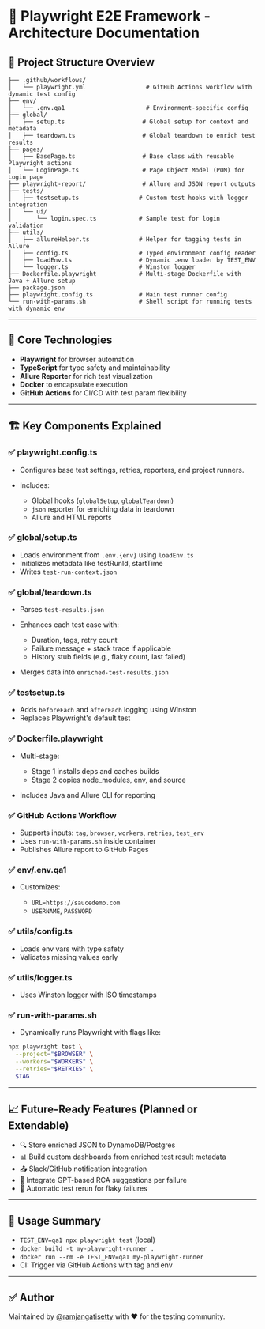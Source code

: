 # 📘 Playwright E2E Framework - Architecture Documentation

## 📁 Project Structure Overview

```
├── .github/workflows/
│   └── playwright.yml                 # GitHub Actions workflow with dynamic test config
├── env/
│   └── .env.qa1                       # Environment-specific config
├── global/
│   ├── setup.ts                      # Global setup for context and metadata
│   ├── teardown.ts                   # Global teardown to enrich test results
├── pages/
│   ├── BasePage.ts                   # Base class with reusable Playwright actions
│   └── LoginPage.ts                  # Page Object Model (POM) for Login page
├── playwright-report/                # Allure and JSON report outputs
├── tests/
│   ├── testsetup.ts                 # Custom test hooks with logger integration
│   └── ui/
│       └── login.spec.ts            # Sample test for login validation
├── utils/
│   ├── allureHelper.ts              # Helper for tagging tests in Allure
│   ├── config.ts                    # Typed environment config reader
│   ├── loadEnv.ts                   # Dynamic .env loader by TEST_ENV
│   └── logger.ts                    # Winston logger
├── Dockerfile.playwright            # Multi-stage Dockerfile with Java + Allure setup
├── package.json
├── playwright.config.ts             # Main test runner config
└── run-with-params.sh               # Shell script for running tests with dynamic env
```

---

## 🔧 Core Technologies

* **Playwright** for browser automation
* **TypeScript** for type safety and maintainability
* **Allure Reporter** for rich test visualization
* **Docker** to encapsulate execution
* **GitHub Actions** for CI/CD with test param flexibility

---

## 🏗️ Key Components Explained

### ✅ playwright.config.ts

* Configures base test settings, retries, reporters, and project runners.
* Includes:

  * Global hooks (`globalSetup`, `globalTeardown`)
  * `json` reporter for enriching data in teardown
  * Allure and HTML reports

### ✅ global/setup.ts

* Loads environment from `.env.{env}` using `loadEnv.ts`
* Initializes metadata like testRunId, startTime
* Writes `test-run-context.json`

### ✅ global/teardown.ts

* Parses `test-results.json`
* Enhances each test case with:

  * Duration, tags, retry count
  * Failure message + stack trace if applicable
  * History stub fields (e.g., flaky count, last failed)
* Merges data into `enriched-test-results.json`

### ✅ testsetup.ts

* Adds `beforeEach` and `afterEach` logging using Winston
* Replaces Playwright's default test

### ✅ Dockerfile.playwright

* Multi-stage:

  * Stage 1 installs deps and caches builds
  * Stage 2 copies node\_modules, env, and source
* Includes Java and Allure CLI for reporting

### ✅ GitHub Actions Workflow

* Supports inputs: `tag`, `browser`, `workers`, `retries`, `test_env`
* Uses `run-with-params.sh` inside container
* Publishes Allure report to GitHub Pages

### ✅ env/.env.qa1

* Customizes:

  * `URL=https://saucedemo.com`
  * `USERNAME`, `PASSWORD`

### ✅ utils/config.ts

* Loads env vars with type safety
* Validates missing values early

### ✅ utils/logger.ts

* Uses Winston logger with ISO timestamps

### ✅ run-with-params.sh

* Dynamically runs Playwright with flags like:

```bash
npx playwright test \
  --project="$BROWSER" \
  --workers="$WORKERS" \
  --retries="$RETRIES" \
  $TAG
```

---

## 📈 Future-Ready Features (Planned or Extendable)

* 🔍 Store enriched JSON to DynamoDB/Postgres
* 📊 Build custom dashboards from enriched test result metadata
* 📤 Slack/GitHub notification integration
* 🤖 Integrate GPT-based RCA suggestions per failure
* 🔄 Automatic test rerun for flaky failures

---

## 🙌 Usage Summary

* `TEST_ENV=qa1 npx playwright test` (local)
* `docker build -t my-playwright-runner .`
* `docker run --rm -e TEST_ENV=qa1 my-playwright-runner`
* CI: Trigger via GitHub Actions with tag and env

---

## ✅ Author

Maintained by [@ramjangatisetty](https://github.com/ramjangatisetty) with ❤️ for the testing community.
